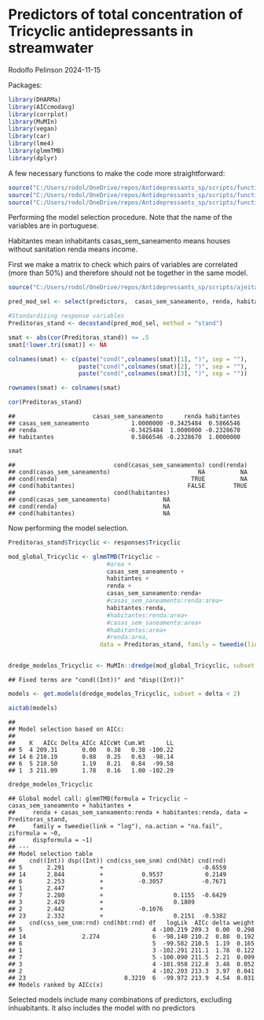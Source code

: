 Predictors of total concentration of Tricyclic antidepressants in
streamwater
================
Rodolfo Pelinson
2024-11-15

Packages:

``` r
library(DHARMa)
library(AICcmodavg)
library(corrplot)
library(MuMIn)
library(vegan)
library(car)
library(lme4)
library(glmmTMB)
library(dplyr)
```

A few necessary functions to make the code more straightforward:

``` r
source("C:/Users/rodol/OneDrive/repos/Antidepressants_sp/scripts/functions/plot_models_one_var.R")
source("C:/Users/rodol/OneDrive/repos/Antidepressants_sp/scripts/functions/plot_models_two_var.R")
source("C:/Users/rodol/OneDrive/repos/Antidepressants_sp/scripts/functions/confidence_interval.R")
```

Performing the model selection procedure. Note that the name of the
variables are in portuguese.

Habitantes mean inhabitants casas_sem_saneamento means houses without
sanitation renda means income.

First we make a matrix to check which pairs of variables are correlated
(more than 50%) and therefore should not be together in the same model.

``` r
source("C:/Users/rodol/OneDrive/repos/Antidepressants_sp/scripts/ajeitando_planilhas.R")

pred_mod_sel <- select(predictors,  casas_sem_saneamento, renda, habitantes)

#Standardizing response variables
Preditoras_stand <- decostand(pred_mod_sel, method = "stand")

smat <- abs(cor(Preditoras_stand)) <= .5
smat[!lower.tri(smat)] <- NA

colnames(smat) <- c(paste("cond(",colnames(smat)[1], ")", sep = ""),
                    paste("cond(",colnames(smat)[2], ")", sep = ""),
                    paste("cond(",colnames(smat)[3], ")", sep = ""))

rownames(smat) <- colnames(smat)

cor(Preditoras_stand)
```

    ##                      casas_sem_saneamento      renda habitantes
    ## casas_sem_saneamento            1.0000000 -0.3425484  0.5866546
    ## renda                          -0.3425484  1.0000000 -0.2328670
    ## habitantes                      0.5866546 -0.2328670  1.0000000

``` r
smat
```

    ##                            cond(casas_sem_saneamento) cond(renda)
    ## cond(casas_sem_saneamento)                         NA          NA
    ## cond(renda)                                      TRUE          NA
    ## cond(habitantes)                                FALSE        TRUE
    ##                            cond(habitantes)
    ## cond(casas_sem_saneamento)               NA
    ## cond(renda)                              NA
    ## cond(habitantes)                         NA

Now performing the model selection.

``` r
Preditoras_stand$Tricyclic <- responses$Tricyclic

mod_global_Tricyclic <- glmmTMB(Tricyclic ~ 
                            #area +
                            casas_sem_saneamento +
                            habitantes +
                            renda + 
                            casas_sem_saneamento:renda+
                            #casas_sem_saneamento:renda:area+
                            habitantes:renda,
                            #habitantes:renda:area+
                            #casas_sem_saneamento:area+
                            #habitantes:area+
                            #renda:area,
                          data = Preditoras_stand, family = tweedie(link = "log"), na.action = "na.fail")


dredge_modelos_Tricyclic <- MuMIn::dredge(mod_global_Tricyclic, subset = smat)
```

    ## Fixed terms are "cond((Int))" and "disp((Int))"

``` r
models <- get.models(dredge_modelos_Tricyclic, subset = delta < 2)

aictab(models)
```

    ## 
    ## Model selection based on AICc:
    ## 
    ##    K   AICc Delta_AICc AICcWt Cum.Wt      LL
    ## 5  4 209.31       0.00   0.38   0.38 -100.22
    ## 14 6 210.19       0.88   0.25   0.63  -98.14
    ## 6  5 210.50       1.19   0.21   0.84  -99.58
    ## 1  3 211.09       1.78   0.16   1.00 -102.29

``` r
dredge_modelos_Tricyclic
```

    ## Global model call: glmmTMB(formula = Tricyclic ~ casas_sem_saneamento + habitantes + 
    ##     renda + casas_sem_saneamento:renda + habitantes:renda, data = Preditoras_stand, 
    ##     family = tweedie(link = "log"), na.action = "na.fail", ziformula = ~0, 
    ##     dispformula = ~1)
    ## ---
    ## Model selection table 
    ##    cnd((Int)) dsp((Int)) cnd(css_sem_snm) cnd(hbt) cnd(rnd)
    ## 5       2.291          +                            -0.6559
    ## 14      2.844          +           0.9537            0.2149
    ## 6       2.253          +          -0.3057           -0.7671
    ## 1       2.447          +                                   
    ## 7       2.280          +                    0.1155  -0.6429
    ## 3       2.429          +                    0.1809         
    ## 2       2.442          +          -0.1076                  
    ## 23      2.332          +                    0.2151  -0.5382
    ##    cnd(css_sem_snm:rnd) cnd(hbt:rnd) df   logLik  AICc delta weight
    ## 5                                     4 -100.219 209.3  0.00  0.298
    ## 14                2.274               6  -98.140 210.2  0.88  0.192
    ## 6                                     5  -99.582 210.5  1.19  0.165
    ## 1                                     3 -102.291 211.1  1.78  0.122
    ## 7                                     5 -100.090 211.5  2.21  0.099
    ## 3                                     4 -101.958 212.8  3.48  0.052
    ## 2                                     4 -102.203 213.3  3.97  0.041
    ## 23                            0.3219  6  -99.972 213.9  4.54  0.031
    ## Models ranked by AICc(x)

Selected models include many combinations of predictors, excluding
inhuabitants. It also includes the model with no predictors
